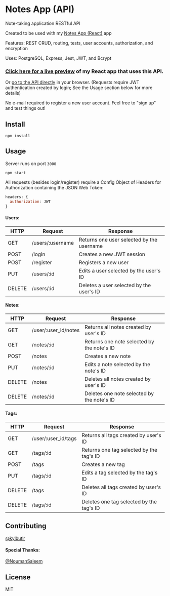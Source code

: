 # Notes App (API)

Note-taking application RESTful API

Created to be used with my [Notes App (React)](https://github.com/kylbutlr/notes-app-react) app

Features: REST CRUD, routing, tests, user accounts, authorization, and encryption

Uses: PostgreSQL, Express, Jest, JWT, and Bcrypt

### [Click here for a live preview](https://kylbutlr-notes-react.herokuapp.com/) of my React app that uses this API. 

Or [go to the API directly](https://kylbutlr-notes-api.herokuapp.com) in your browser. (Requests require JWT authentication created by login; See the Usage section below for more details)

No e-mail required to register a new user account. Feel free to "sign up" and test things out!

## Install

```shell
npm install
```

## Usage

Server runs on port `3000`

```shell
npm start
```

All requests (besides login/register) require a Config Object of Headers for Authorization containing the JSON Web Token:

```js
headers: {
  authorization: JWT
}
```

#### Users:

| HTTP   | Request          | Response                                  |
| ------ | ---------------- | ----------------------------------------- |
| GET    | /users/:username | Returns one user selected by the username |
| POST   | /login           | Creates a new JWT session                 |
| POST   | /register        | Registers a new user                      |
| PUT    | /users/:id       | Edits a user selected by the user's ID    |
| DELETE | /users/:id       | Deletes a user selected by the user's ID  |

#### Notes:

| HTTP   | Request              | Response                                   |
| ------ | -------------------- | ------------------------------------------ |
| GET    | /user/:user_id/notes | Returns all notes created by user's ID     |
| GET    | /notes/:id           | Returns one note selected by the note's ID |
| POST   | /notes               | Creates a new note                         |
| PUT    | /notes/:id           | Edits a note selected by the note's ID     |
| DELETE | /notes               | Deletes all notes created by user's ID     |
| DELETE | /notes/:id           | Deletes one note selected by the note's ID |

#### Tags:

| HTTP   | Request             | Response                                 |
| ------ | ------------------- | ---------------------------------------- |
| GET    | /user/:user_id/tags | Returns all tags created by user's ID    |
| GET    | /tags/:id           | Returns one tag selected by the tag's ID |
| POST   | /tags               | Creates a new tag                        |
| PUT    | /tags/:id           | Edits a tag selected by the tag's ID     |
| DELETE | /tags               | Deletes all tags created by user's ID    |
| DELETE | /tags/:id           | Deletes one tag selected by the tag's ID |

## Contributing

[@kylbutlr](https://github.com/kylbutlr)

#### Special Thanks: 

[@NoumanSaleem](https://github.com/NoumanSaleem)

## License

MIT
